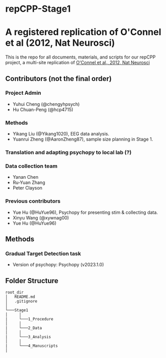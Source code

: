 # repCPP-Stage1

# A registered replication of O'Connel et al (2012, Nat Neurosci)

This is the repo for all documents, materials, and scripts for our repCPP project, a multi-site replication of [O'Connel et al., 2012, Nat Neurosci](http://www.nature.com/articles/nn.3248)

## Contributors (not the final order)
### Project Admin
- Yuhui Cheng (@chengyhpsych)
- Hu Chuan-Peng (@hcp4715)

### Methods
- Yikang Liu (@Yikang1020),  EEG data analysis.
- Yuanrui Zheng (@AaronZheng87), sample size planning in Stage 1.

### Translation and adapting psychopy to local lab (?)

### Data collection team
- Yanan Chen
- Ru-Yuan Zhang
- Peter Clayson

### Previous contributors
- Yue Hu (@HuYue96), Psychopy for presenting stim & collecting data.
- Xinyu Wang (@xywnag00)
- Yue Hu (@HuYue96)

## Methods

### Gradual Target Detection task

- Version of psychopy: Psychopy (v2023.1.0)

## Folder Structure

```
root_dir
│   README.md
│   .gitignore
│
└───Stage1
│     │
|     └───1_Procedure
│     │
|     └───2_Data
│     │
|     └───3_Analysis
│     │
|     └───4_Manuscripts
│
```